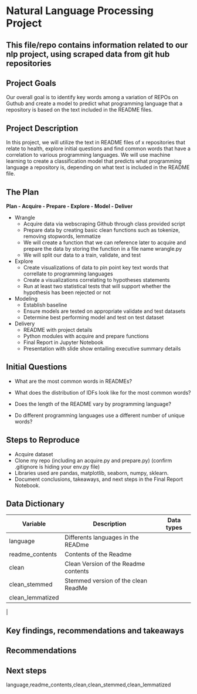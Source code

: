# Natural Language Processing Project 

## This file/repo contains information related to our nlp project, using scraped data from git hub repositories


## Project Goals
Our overall goal is to identify key words among a variation of REPOs on Guthub and create a model to predict what programming language that a repository is based on the text included in the README files.

## Project Description
In this project, we will utilize the text in README files of x repositories that relate to health, explore initial questions and find common words that have a correlation to various programming languages.  We will use machine learning to create a classification model that predicts what programming language a repository is, depending on what text is included in the README file.


## The Plan

**Plan - Acquire - Prepare - Explore - Model - Deliver**

- Wrangle
    - Acquire data via webscraping Github through class provided script
    - Prepare data by creating basic clean functions such as tokenize, removing stopwords, lemmatize
    - We will create a function that we can reference later to acquire and prepare the data by storing the function in a file name wrangle.py
    - We will split our data to a train, validate, and test
- Explore
    - Create visualizations of data to pin point key text words that correllate to programming languages
    - Create a visualizations correlating to hypotheses statements
    - Run at least two statistical tests that will support whether the hypothesis has been rejected or not
- Modeling
    - Establish baseline
    - Ensure models are tested on appropriate validate and test datasets
    - Determine best performing model and test on test dataset
- Delivery
    - README with project details
    - Python modules with acquire and prepare functions
    - Final Report in Jupyter Notebook
    - Presentation with slide show entailing executive summary details





 
## Initial Questions

- What are the most common words in READMEs?

- What does the distribution of IDFs look like for the most common words?

- Does the length of the README vary by programming language?

- Do different programming languages use a different number of unique words?




##  Steps to Reproduce
- Acquire dataset
- Clone my repo (including an acquire.py and prepare.py) (confirm .gitignore is hiding your env.py file)
- Libraries used are pandas, matplotlib, seaborn, numpy, sklearn.
- Document conclusions, takeaways, and next steps in the Final Report Notebook.





## Data Dictionary

 

| Variable          | Description                            |Data types|
| ----------------- | -------------------------------------- |----------|
| language          |Differents languages in the READme      |          |
| readme_contents   |Contents of the Readme                  |          |
| clean             |Clean Version of the Readme contents    |          |
| clean_stemmed     |Stemmed version of the clean ReadMe     |          |
| clean_lemmatized  |                                        |          |
| 
 
## Key findings, recommendations and takeaways
 

 
## Recommendations
 

## Next steps
 

language,readme_contents,clean,clean_stemmed,clean_lemmatized